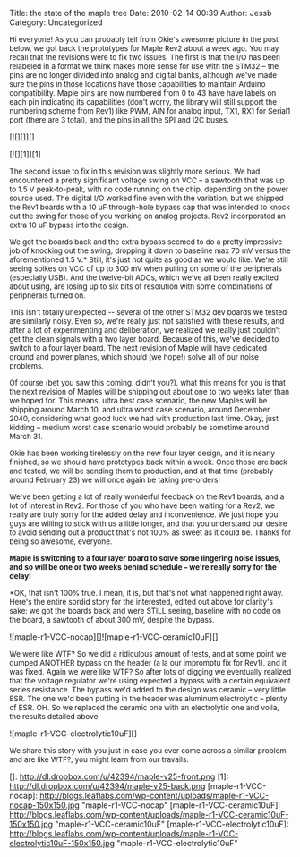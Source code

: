 Title: the state of the maple tree
Date: 2010-02-14 00:39
Author: Jessb
Category: Uncategorized

<span style="font-size: small;">Hi everyone! As you can probably tell
from Okie's awesome picture in the post below, we got back the
prototypes for Maple Rev2 about a week ago. You may recall that the
revisions were to fix two issues. The first is that the I/O has been
relabeled in a format we think makes more sense for use with the STM32 –
the pins are no longer divided into analog and digital banks,
</span><span style="font-size: small;">although we've made sure the pins
in those locations have those capabilities to maintain Arduino
compatibility. </span><span style="font-size: small;">Maple pins are now
numbered from 0 to 43 have have labels on each pin indicating its
capabilities </span><span style="font-size: small;">(don't worry, the
library will still support the numbering scheme from Rev1)
</span><span style="font-size: small;">like PWM, AIN for analog input,
TX1, RX1 for Serial1 port (there are 3 total), and the pins in all the
SPI and I2C buses.</span>

</p>

<span style="font-size: small;">

</span>

[![][]][]

</p>

[![][1]][1]

</p>

</p>

<span style="font-size: small;">The second
</span><span style="font-size: small;">issue to fix in this
revision</span><span style="font-size: small;"> was
</span><span style="font-size: small;">slightly more
serious</span><span style="font-size: small;">. We had encountered a
pretty significant voltage swing on
</span><span style="font-size: small;">VCC</span><span style="font-size: small;">
– a sawtooth that was up to 1.5 V peak-to-peak, with no code running on
the chip, depending on the power source used. The digital I/O worked
fine even with the variation, but we shipped the Rev1 boards with a 10
uF through-hole bypass cap that was intended to knock out the swing for
those of you working on analog projects. Rev2 incorporated an extra 10
uF bypass into the design.</span>

</p>

<span style="font-size: small;">

</span>

<span style="font-size: small;">We got the boards back and the extra
bypass seemed to do a pretty impressive job of knocking out the swing,
dropping it down to baseline max 70 mV versus the aforementioned 1.5
V.\* Still, it's just not quite as good as we would like.
</span><span style="font-size: small;">We're still
seeing</span><span style="font-size: small;"> spikes
</span><span style="font-size: small;">on
VCC</span><span style="font-size: small;"> of up to 300 mV when pulling
on some of the peripherals (especially USB). And the twelve-bit ADCs,
which we've all been really excited about using, are losing up to six
bits of resolution </span><span style="font-size: small;">with some
combinations of peripherals turned
on</span><span style="font-size: small;">.</span>

</p>

<span style="font-size: small;">

</span>

<span style="font-size: small;">This isn't totally unexpected -- several
of the other STM32 dev boards we tested are similarly noisy. Even so,
</span><span style="font-size: small;">we're really just not satisfied
with these results, and after a lot of
</span><span style="font-size: small;">experimenting and
</span><span style="font-size: small;">deliberation, we realized we
really just couldn't get the clean signals with
</span><span style="font-size: small;">a two layer board. Because of
this, we've decided to switch to a four layer board. The next revision
of Maple will have dedicated ground and power planes, which should (we
hope!) solve all of our noise problems.</span>

</p>

<span style="font-size: small;">

</span>

<span style="font-size: small;">Of course (bet you saw this coming,
didn't you?), what this means for you is that the next revision of
Maples will be shipping out about one to two weeks later than we hoped
for. This means, ultra best case scenario, the new Maples will be
shipping around March 10, and ultra worst case scenario, around December
2040, considering what good luck we had with production last time. Okay,
just kidding – medium worst case scenario would probably be sometime
around March 31.</span>

</p>

<span style="font-size: small;">

</span>

<span style="font-size: small;">Okie has been working tirelessly on the
new four layer design, and it is nearly finished, so we should have
prototypes back within a week. Once those are back and tested, we will
be sending them to production, and at that time (probably around
February 23) we will once again be taking
pre-orders</span><span style="font-size: small;">!</span>

</p>

<span style="font-size: small;">

</span>

<span style="font-size: small;">We've been getting a lot of really
wonderful feedback on the Rev1 boards, and a lot of interest in Rev2.
For those of you who have been waiting for a Rev2, we really are truly
sorry for the added delay and inconvenience. We just hope you guys are
willing to stick with us a little longer, and that you
</span><span style="font-size: small;">understand our desire to avoid
sending out a product that's not 100% as sweet as it could be. Thanks
for being so awesome, everyone.</span>

</p>

<span style="font-size: small;">

</span>

</p>

**<span style="font-size: small;">Maple is switching to a four layer
board to solve some lingering noise issues, and so will be one or two
weeks behind schedule – we're really sorry for the delay!</span>**

</p>

<span style="font-size: small;">

</span>

</p>

<span style="font-size: small;">\*OK, that isn't 100% true. I mean, it
is, but that's not what happened right away. Here's the entire sordid
story for the interested, edited out above for clarity's sake: we got
the boards back and were STILL seeing, baseline with no code on the
board, a sawtooth of about 300 mV, despite the bypass. </span>

</p>

![maple-r1-VCC-nocap][]![maple-r1-VCC-ceramic10uF][]

</p>

<span style="font-size: small;">We were like WTF? So we did a ridiculous
amount of tests, and at some point we dumped ANOTHER bypass on the
header (a la our impromptu fix for Rev1), and it was fixed. Again we
were like WTF? So after lots of digging we eventually realized that the
voltage regulator we're using expected a bypass with a certain
equivalent series resistance. The bypass we'd added to the design was
ceramic – very little ESR. The one we'd been putting in the header was
aluminum electrolytic – plenty of ESR. OH. So we replaced the ceramic
one with an electrolytic one and voila, the results detailed above.
</span><span style="font-size: small;"> </span>

</p>

![maple-r1-VCC-electrolytic10uF][]

</p>

<span style="font-size: small;">We share this story with you just in
case you ever come across a similar problem and are like WTF?, you might
learn from our travails.</span>

</p>

</p>

  []: http://dl.dropbox.com/u/42394/maple-v25-front.png
  [1]: http://dl.dropbox.com/u/42394/maple-v25-back.png
  [maple-r1-VCC-nocap]: http://blogs.leaflabs.com/wp-content/uploads/maple-r1-VCC-nocap-150x150.jpg
    "maple-r1-VCC-nocap"
  [maple-r1-VCC-ceramic10uF]: http://blogs.leaflabs.com/wp-content/uploads/maple-r1-VCC-ceramic10uF-150x150.jpg
    "maple-r1-VCC-ceramic10uF"
  [maple-r1-VCC-electrolytic10uF]: http://blogs.leaflabs.com/wp-content/uploads/maple-r1-VCC-electrolytic10uF-150x150.jpg
    "maple-r1-VCC-electrolytic10uF"
